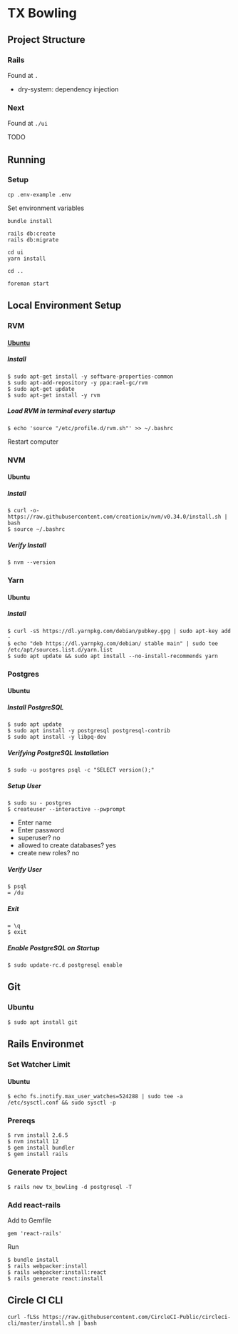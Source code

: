 # TX Bowling
## Project Structure
### Rails
Found at `.`
* dry-system: dependency injection

### Next
Found at `./ui`

TODO

## Running

### Setup
```
cp .env-example .env
```

Set environment variables

```
bundle install

rails db:create
rails db:migrate

cd ui
yarn install

cd ..

foreman start
```


## Local Environment Setup
### RVM
#### [Ubuntu](https://github.com/rvm/ubuntu_rvm)
##### Install

```
$ sudo apt-get install -y software-properties-common
$ sudo apt-add-repository -y ppa:rael-gc/rvm
$ sudo apt-get update
$ sudo apt-get install -y rvm
```
##### Load RVM in terminal every startup
```
$ echo 'source "/etc/profile.d/rvm.sh"' >> ~/.bashrc
```

Restart computer

### NVM
#### Ubuntu
##### Install
```
$ curl -o- https://raw.githubusercontent.com/creationix/nvm/v0.34.0/install.sh | bash
$ source ~/.bashrc
```
##### Verify Install
```
$ nvm --version
```

### Yarn
#### Ubuntu
##### Install
```
$ curl -sS https://dl.yarnpkg.com/debian/pubkey.gpg | sudo apt-key add -
$ echo "deb https://dl.yarnpkg.com/debian/ stable main" | sudo tee /etc/apt/sources.list.d/yarn.list
$ sudo apt update && sudo apt install --no-install-recommends yarn
```
### Postgres

#### Ubuntu

##### Install PostgreSQL

```
$ sudo apt update
$ sudo apt install -y postgresql postgresql-contrib
$ sudo apt install -y libpq-dev
```

##### Verifying PostgreSQL Installation
```
$ sudo -u postgres psql -c "SELECT version();"
```

##### Setup User
```
$ sudo su - postgres
$ createuser --interactive --pwprompt
```
* Enter name
* Enter password
* superuser? no
* allowed to create databases? yes
* create new roles? no

##### Verify User
```
$ psql
= /du
```

##### Exit
```
= \q
$ exit
```

##### Enable PostgreSQL on Startup
```
$ sudo update-rc.d postgresql enable
```

## Git

### Ubuntu

```
$ sudo apt install git
```

## Rails Environmet
### Set Watcher Limit
#### Ubuntu
```
$ echo fs.inotify.max_user_watches=524288 | sudo tee -a /etc/sysctl.conf && sudo sysctl -p
```
### Prereqs
```
$ rvm install 2.6.5
$ nvm install 12
$ gem install bundler
$ gem install rails
```

### Generate Project
```
$ rails new tx_bowling -d postgresql -T
```

### Add react-rails
Add to Gemfile
```
gem 'react-rails'
```
Run
```
$ bundle install
$ rails webpacker:install
$ rails webpacker:install:react
$ rails generate react:install
```

## Circle CI CLI
```
curl -fLSs https://raw.githubusercontent.com/CircleCI-Public/circleci-cli/master/install.sh | bash
```
